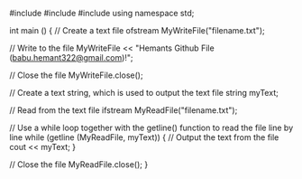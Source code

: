 #include <iostream>
#include <fstream>
#include <string>
using namespace std;

int main () {
  // Create a text file
  ofstream MyWriteFile("filename.txt");

  // Write to the file
  MyWriteFile << "Hemants Github File (babu.hemant322@gmail.com)!";
 
  // Close the file
  MyWriteFile.close();

  // Create a text string, which is used to output the text file
  string myText;

  // Read from the text file
  ifstream MyReadFile("filename.txt");

  // Use a while loop together with the getline() function to read the file line by line
  while (getline (MyReadFile, myText)) {
    // Output the text from the file
    cout << myText;
  }

  // Close the file
  MyReadFile.close();
}
